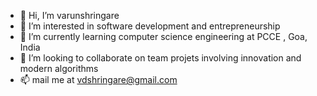 - 👋 Hi, I’m varunshringare
- 👀 I’m interested in software development and entrepreneurship
- 🌱 I’m currently learning computer science engineering at PCCE , Goa, India
- 💞️ I’m looking to collaborate on team projets involving innovation and modern algorithms
- 📫 mail me at vdshringare@gmail.com

<!---
varunshringare/varunshringare is a ✨ special ✨ repository because its `README.md` (this file) appears on your GitHub profile.
You can click the Preview link to take a look at your changes.
--->
